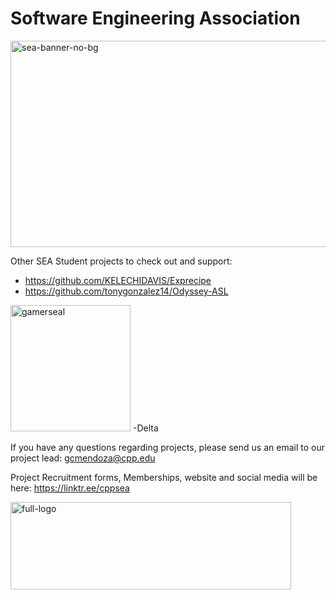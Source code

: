 # Software Engineering Association

<img width="1321" height="330" alt="sea-banner-no-bg" src="https://github.com/user-attachments/assets/a72e487d-db15-4278-a83b-66d36afa6ed0" />

Other SEA Student projects to check out and support:
- https://github.com/KELECHIDAVIS/Exprecipe
- https://github.com/tonygonzalez14/Odyssey-ASL

<img width="192" height="202" alt="gamerseal" src="https://github.com/user-attachments/assets/31197ff2-b086-4dd1-ac98-35c31612a5ff" />
-Delta

If you have any questions regarding projects, please send us an email to our project lead:  gcmendoza@cpp.edu

Project Recruitment forms, Memberships, website and social media will be here: https://linktr.ee/cppsea





<img width="449" height="140" alt="full-logo" src="https://github.com/user-attachments/assets/8c2ec1ad-1eab-40c9-8b57-2a53d31686fe" />
